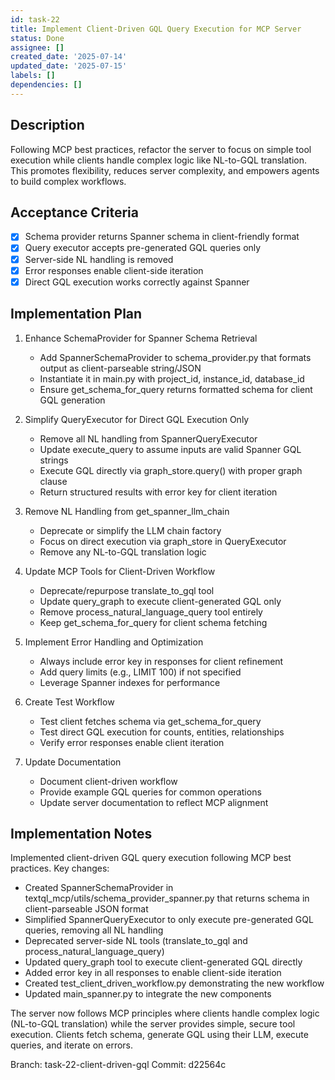 ```yaml
---
id: task-22
title: Implement Client-Driven GQL Query Execution for MCP Server
status: Done
assignee: []
created_date: '2025-07-14'
updated_date: '2025-07-15'
labels: []
dependencies: []
---
```


## Description

Following MCP best practices, refactor the server to focus on simple tool execution while clients handle complex logic like NL-to-GQL translation. This promotes flexibility, reduces server complexity, and empowers agents to build complex workflows.

## Acceptance Criteria

- [x] Schema provider returns Spanner schema in client-friendly format
- [x] Query executor accepts pre-generated GQL queries only
- [x] Server-side NL handling is removed
- [x] Error responses enable client-side iteration
- [x] Direct GQL execution works correctly against Spanner

## Implementation Plan

1. Enhance SchemaProvider for Spanner Schema Retrieval
   - Add SpannerSchemaProvider to schema_provider.py that formats output as client-parseable string/JSON
   - Instantiate it in main.py with project_id, instance_id, database_id
   - Ensure get_schema_for_query returns formatted schema for client GQL generation

2. Simplify QueryExecutor for Direct GQL Execution Only
   - Remove all NL handling from SpannerQueryExecutor
   - Update execute_query to assume inputs are valid Spanner GQL strings
   - Execute GQL directly via graph_store.query() with proper graph clause
   - Return structured results with error key for client iteration

3. Remove NL Handling from get_spanner_llm_chain
   - Deprecate or simplify the LLM chain factory
   - Focus on direct execution via graph_store in QueryExecutor
   - Remove any NL-to-GQL translation logic

4. Update MCP Tools for Client-Driven Workflow
   - Deprecate/repurpose translate_to_gql tool
   - Update query_graph to execute client-generated GQL only
   - Remove process_natural_language_query tool entirely
   - Keep get_schema_for_query for client schema fetching

5. Implement Error Handling and Optimization
   - Always include error key in responses for client refinement
   - Add query limits (e.g., LIMIT 100) if not specified
   - Leverage Spanner indexes for performance

6. Create Test Workflow
   - Test client fetches schema via get_schema_for_query
   - Test direct GQL execution for counts, entities, relationships
   - Verify error responses enable client iteration

7. Update Documentation
   - Document client-driven workflow
   - Provide example GQL queries for common operations
   - Update server documentation to reflect MCP alignment

## Implementation Notes

Implemented client-driven GQL query execution following MCP best practices. Key changes:

- Created SpannerSchemaProvider in textql_mcp/utils/schema_provider_spanner.py that returns schema in client-parseable JSON format
- Simplified SpannerQueryExecutor to only execute pre-generated GQL queries, removing all NL handling
- Deprecated server-side NL tools (translate_to_gql and process_natural_language_query)
- Updated query_graph tool to execute client-generated GQL directly
- Added error key in all responses to enable client-side iteration
- Created test_client_driven_workflow.py demonstrating the new workflow
- Updated main_spanner.py to integrate the new components

The server now follows MCP principles where clients handle complex logic (NL-to-GQL translation) while the server provides simple, secure tool execution. Clients fetch schema, generate GQL using their LLM, execute queries, and iterate on errors.

Branch: task-22-client-driven-gql
Commit: d22564c
